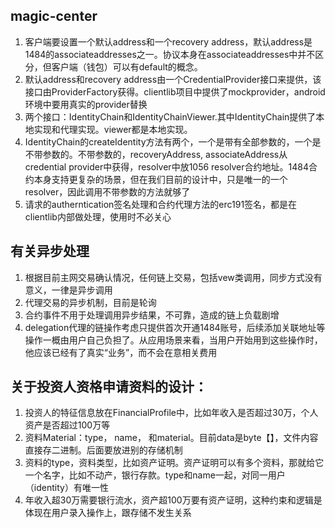 ## magic-center

 1. 客户端要设置一个默认address和一个recovery address，默认address是1484的associateaddresses之一。协议本身在associateaddresses中并不区分，但客户端（钱包）可以有default的概念。
 2. 默认address和recovery address由一个CredentialProvider接口来提供，该接口由ProviderFactory获得。clientlib项目中提供了mockprovider，android环境中要用真实的provider替换
 3. 两个接口：IdentityChain和IdentityChainViewer.其中IdentityChain提供了本地实现和代理实现。viewer都是本地实现。
 4. IdentityChain的createIdentity方法有两个，一个是带有全部参数的，一个是不带参数的。不带参数的，recoveryAddress, associateAddress从credential provider中获得，resolver中放1056 resolver合约地址。1484合约本身支持更复杂的场景，但在我们目前的设计中，只是唯一的一个resolver，因此调用不带参数的方法就够了
 5. 请求的autherntication签名处理和合约代理方法的erc191签名，都是在clientlib内部做处理，使用时不必关心


## 有关异步处理
 1.  根据目前主网交易确认情况，任何链上交易，包括vew类调用，同步方式没有意义，一律是异步调用
 2. 代理交易的异步机制，目前是轮询
 3. 合约事件不用于处理调用异步结果，不可靠，造成的链上负载剧增
 4. delegation代理的链操作考虑只提供首次开通1484账号，后续添加关联地址等操作一概由用户自己负担了。从应用场景来看，当用户开始用到这些操作时，他应该已经有了真实“业务”，而不会在意相关费用



## 关于投资人资格申请资料的设计：
 1. 投资人的特征信息放在FinancialProfile中，比如年收入是否超过30万，个人资产是否超过100万等
 2. 资料Material：type， name， 和material。目前data是byte【】，文件内容直接存二进制。后面要放进别的存储机制
 3. 资料的type，资料类型，比如资产证明。资产证明可以有多个资料，那就给它一个名字，比如不动产，银行存款。type和name一起，对同一用户（identity）有唯一性
 4. 年收入超30万需要银行流水，资产超100万要有资产证明，这种约束和逻辑是体现在用户录入操作上，跟存储不发生关系



